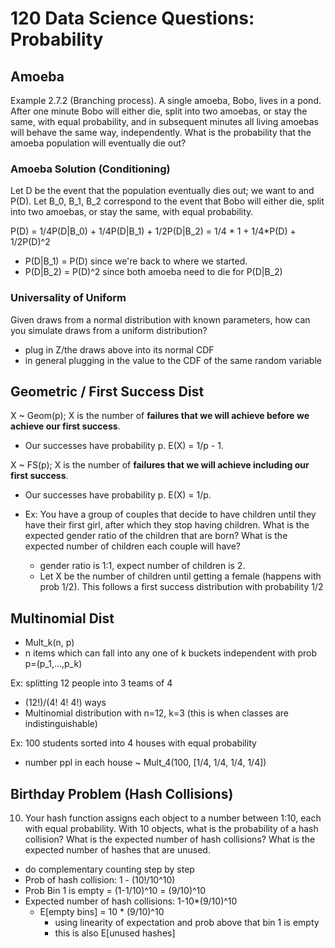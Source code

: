 # 120 Data Science Questions: Probability

## Amoeba 

Example 2.7.2 (Branching process). A single amoeba, Bobo, lives in a pond. After
one minute Bobo will either die, split into two amoebas, or stay the same, with equal
probability, and in subsequent minutes all living amoebas will behave the same way,
independently. What is the probability that the amoeba population will eventually
die out?

### Amoeba Solution (Conditioning)
Let D be the event that the population eventually dies out; we want to and P(D).
Let B_0, B_1, B_2 correspond to the event that Bobo will either die, split into two amoebas, or stay the same, with equal
probability. 

P(D) = 1/4P(D|B_0) + 1/4P(D|B_1) + 1/2P(D|B_2) = 1/4 * 1 + 1/4*P(D) + 1/2P(D)^2

- P(D|B_1) = P(D) since we're back to where we started. 
- P(D|B_2) = P(D)^2 since both amoeba need to die for P(D|B_2)

### Universality of Uniform
Given draws from a normal distribution with known parameters, how can you simulate draws from a uniform distribution?

- plug in Z/the draws above into its normal CDF 
- in general plugging in the value to the CDF of the same random variable

## Geometric / First Success Dist 
X ~ Geom(p); X is the number of **failures that we will achieve before we achieve our first success**. 
- Our successes have probability p. E(X) = 1/p - 1.

X ~ FS(p); X is the number of **failures that we will achieve including our first success**. 
- Our successes have probability p. E(X) = 1/p.

- Ex: You have a group of couples that decide to have children until they have their first girl, after which they stop having children. What is the expected gender ratio of the children that are born? What is the expected number of children each couple will have?
  - gender ratio is 1:1, expect number of children is 2.
  - Let X be the number of children until getting a female (happens with prob 1/2). This follows a first success distribution with probability 1/2


## Multinomial Dist
- Mult_k(n, p)
- n items which can fall into any one of k buckets independent with prob p=(p_1,...,p_k)

Ex: splitting 12 people into 3 teams of 4
- (12!)/(4! 4! 4!) ways
- Multinomial distribution with n=12, k=3 (this is when classes are indistinguishable)

Ex: 100 students sorted into 4 houses with equal probability
- number ppl in each house ~ Mult_4(100, [1/4, 1/4, 1/4, 1/4])

## Birthday Problem (Hash Collisions)

10. Your hash function assigns each object to a number between 1:10, each with equal probability. With 10 objects, what is the probability of a hash collision? What is the expected number of hash collisions? What is the expected number of hashes that are unused.

- do complementary counting step by step
- Prob of hash collision: 1 - (10!/10^10)
- Prob Bin 1 is empty = (1-1/10)^10 = (9/10)^10
- Expected number of hash collisions: 1-10*(9/10)^10
  - E[empty bins] = 10 * (9/10)^10
    - using linearity of expectation and prob above that bin 1 is empty
    - this is also E[unused hashes]
